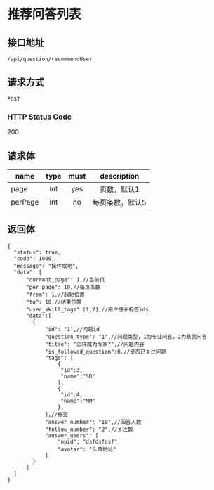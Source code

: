 # 推荐问答列表

## 接口地址

`/api/question/recommendUser`

## 请求方式

`POST`

### HTTP Status Code

200

## 请求体

| name     | type     | must     | description |
|----------|:--------:|:--------:|:--------:|
| page  | int   | yes      | 页数，默认1  |
| perPage  | int   | no      | 每页条数，默认5  |


## 返回体

```json5
{
  "status": true,
  "code": 1000,
  "message": "操作成功",
  "data": [
      "current_page": 1,//当前页
      "per_page": 10,//每页条数
      "from": 1,//起始位置
      "to": 10,//结束位置
      "user_skill_tags":[1,2],//用户擅长标签ids
      "data":[
        {
            "id": "1",//问题id
            "question_type": "1",//问题类型，1为专业问答，2为悬赏问答
            "title": "怎样成为专家?",//问题内容
            "is_followed_question":0,//是否已关注问题
            "tags": [
                {
                 "id":3,
                 "name":"SD"
                },
                {
                 "id":4,
                 "name":"MM"
                },
            ],//标签
            "answer_number": "10",//回答人数
            "follow_number": "2",//关注数
            "answer_users": [
                "uuid": "dsfdsfdsf",
                "avatar": "头像地址"
            ]
        }
      ]
  ]
}
``` 
